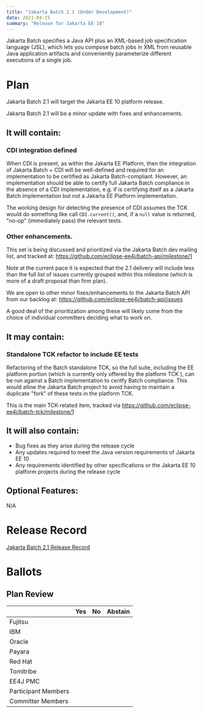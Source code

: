 ```yaml
---
title: "Jakarta Batch 2.1 (Under Development)"
date: 2021-04-15
summary: "Release for Jakarta EE 10"
---
```


Jakarta Batch specifies a Java API plus an XML-based job specification language (JSL), which lets you compose batch jobs in XML from reusable Java application artifacts and conveniently parameterize different executions of a single job.

# Plan
Jakarta Batch 2.1 will target the Jakarta EE 10 platform release.

Jakarta Batch 2.1 will be a minor update with fixes and enhancements.

## It will contain:

### CDI integration defined

When CDI is present, as within the Jakarta EE Platform, then the integration of Jakarta Batch + CDI will be well-defined and required for an implementation to be certified as Jakarta Batch-compliant.   However, an implementation should be able to certify full Jakarta Batch compliance in the absence of a CDI implementation, e.g. if is certifying itself as a Jakarta Batch implementation but not a Jakarta EE Platform implementation.

The working design for detecting the presence of CDI assumes the TCK would do something like call `CDI.current()`, and, if a `null` value is returned, "no-op" (immediately pass) the relevant tests.

### Other enhancements.  

This set is being discussed and prioritized via the Jakarta Batch dev mailing list, and tracked at: https://github.com/eclipse-ee4j/batch-api/milestone/1

Note at the current pace it is expected that the 2.1 delivery will include less than the full list of issues currently grouped within this milestone (which is more of a draft proposal than firm plan).

We are open to other minor fixes/enhancements to the Jakarta Batch API from our backlog at: https://github.com/eclipse-ee4j/batch-api/issues

A good deal of the prioritization among these will likely come from the choice of individual committers deciding what to work on.

## It may contain: 

### Standalone TCK refactor to include EE tests

Refactoring of the Batch standalone TCK, so the full suite, including the EE platform portion (which is currently only offered by the platform TCK ), can be run against a Batch implementation to ceritfy Batch compliance.  This would allow the Jakarta Batch project to avoid having to maintain a duplicate "fork" of these tests in the platform TCK.

This is the main TCK-related item, tracked via https://github.com/eclipse-ee4j/batch-tck/milestone/1

## It will also contain:

* Bug fixes as they arise during the release cycle
* Any updates required to meet the Java version requirements of Jakarta EE 10
* Any requirements identified by other specifications or the Jakarta EE 10 platform projects during the release cycle

## Optional Features:

N/A


# Release Record

[Jakarta Batch 2.1 Release Record](https://projects.eclipse.org/projects/ee4j.batch/releases/2.1.0)


# Ballots


## Plan Review

|                       |  Yes    | No  | Abstain  |
|-----------------------|---------|-----|----------|
|Fujitsu                |         |     |          |
|IBM                    |         |     |          |
|Oracle                 |         |     |          |
|Payara                 |         |     |          |
|Red Hat                |         |     |          |
|Tomitribe              |         |     |          |
|EE4J PMC               |         |     |          |
|Participant Members    |         |     |          |
|Committer Members      |         |     |          |
